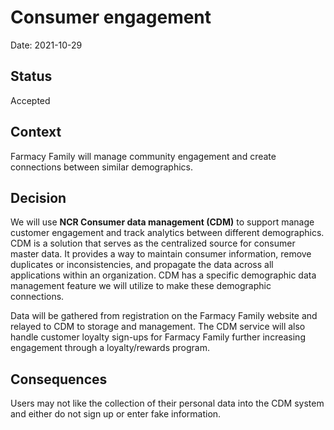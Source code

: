 # Consumer engagement

Date: 2021-10-29

## Status

Accepted

## Context

Farmacy Family will manage community engagement and create connections between similar demographics.

## Decision

We will use **NCR Consumer data management (CDM)** to support manage customer engagement and track analytics between different demographics. CDM is a solution that serves as the centralized source for consumer master data. It provides a way to maintain consumer information, remove duplicates or inconsistencies, and propagate the data across all applications within an organization. CDM has a specific demographic data management feature we will utilize to make these demographic connections.

Data will be gathered from registration on the Farmacy Family website and relayed to CDM to storage and management. The CDM service will also handle customer loyalty sign-ups for Farmacy Family further increasing engagement through a loyalty/rewards program.

## Consequences

Users may not like the collection of their personal data into the CDM system and either do not sign up or enter fake information.